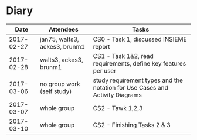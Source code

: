 # Diary

| Date                    | Attendees                             | Tasks                                                                         |
|-------------------------|---------------------------------------|-------------------------------------------------------------------------------|
| 2017-02-27              | jan75, walts3, ackes3, brunm1         | CS0 - Task 1, discussed INSIEME report                                        |
| 2017-02-28              | walts3, ackes3, brunm1                | CS1 - Task 1&2, read requirements, define key features per user               |
| 2017-03-06              | no group work (self study)            | study requirement types and the notation for Use Cases and Activity Diagrams  |
| 2017-03-07			  | whole group							  | CS2 - Tawk 1,2,3															  |
| 2017-03-10			  | whole group							  | CS2 - Finishing Tasks 2 & 3													  |